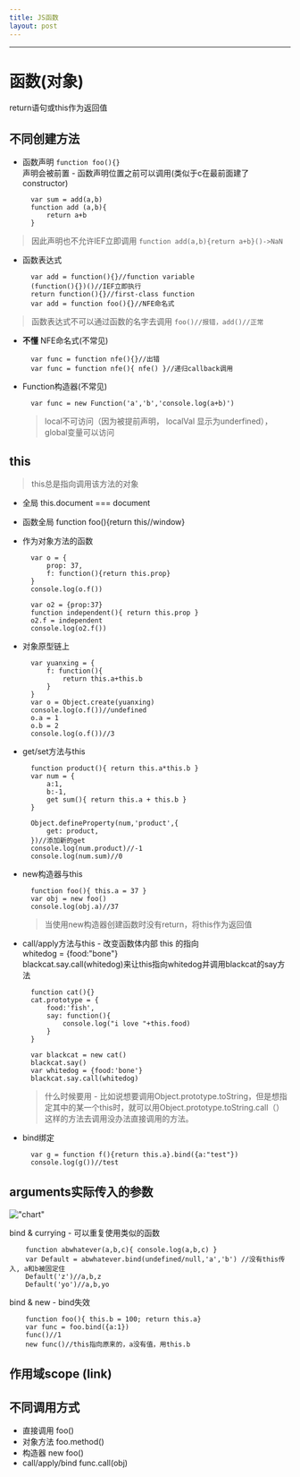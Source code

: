 ```yaml
---
title: JS函数
layout: post
---
```

---
# 函数(对象)

return语句或this作为返回值
## 不同创建方法
* 函数声明 `function foo(){}`  
声明会被前置 - 函数声明位置之前可以调用(类似于c在最前面建了constructor)
		
		var sum = add(a,b)
		function add (a,b){
			return a+b		
		} 
 
> 因此声明也不允许IEF立即调用 `function add(a,b){return a+b}()->NaN`  

* 函数表达式  

		var add = function(){}//function variable
		(function(){})()//IEF立即执行
		return function(){}//first-class function
		var add = function foo(){}//NFE命名式 

> 函数表达式不可以通过函数的名字去调用 `foo()//报错，add()//正常`

* **不懂** NFE命名式(不常见)  

		var func = function nfe(){}//出错
		var func = function nfe(){ nfe() }//递归callback调用

* Function构造器(不常见)  

		var func = new Function('a','b','console.log(a+b)')
		
  > local不可访问（因为被提前声明， localVal 显示为underfined），global变量可以访问  
 
## this
> this总是指向调用该方法的对象  

* 全局 this.document === document  
* 函数全局 function foo(){return this//window}  
* 作为对象方法的函数  

		var o = {
			prop: 37,
			f: function(){return this.prop}
		}
		console.log(o.f())

		var o2 = {prop:37}
		function independent(){ return this.prop }
		o2.f = independent
		console.log(o2.f())

* 对象原型链上  

		var yuanxing = {
			f: function(){
				return this.a+this.b
			}
		}		
		var o = Object.create(yuanxing)
		console.log(o.f())//undefined
		o.a = 1
		o.b = 2
		console.log(o.f())//3

* get/set方法与this  

		function product(){ return this.a*this.b }
		var num = { 
			a:1, 
			b:-1,
			get sum(){ return this.a + this.b }
		}

		Object.defineProperty(num,'product',{
			get: product,
		})//添加新的get
		console.log(num.product)//-1
		console.log(num.sum)//0

* new构造器与this  

		function foo(){ this.a = 37 }
		var obj = new foo()
		console.log(obj.a)//37 

  > 当使用new构造器创建函数时没有return，将this作为返回值  

* call/apply方法与this - 改变函数体内部 this 的指向  
  whitedog = {food:"bone"}   
  blackcat.say.call(whitedog)来让this指向whitedog并调用blackcat的say方法  

		function cat(){}
		cat.prototype = {
			food:'fish',
			say: function(){
				console.log("i love "+this.food)
			}
		}

		var blackcat = new cat()
		blackcat.say()
		var whitedog = {food:'bone'}
		blackcat.say.call(whitedog)

  > 什么时候要用 - 比如说想要调用Object.prototype.toString，但是想指定其中的某一个this时，就可以用Object.prototype.toString.call（）这样的方法去调用没办法直接调用的方法。  

* bind绑定  

		var g = function f(){return this.a}.bind({a:"test"})
		console.log(g())//test


## arguments实际传入的参数
!["chart"](http://img.mukewang.com/5608d60d000103e812800720.jpg)  

bind & currying - 可以重复使用类似的函数  
		
		function abwhatever(a,b,c){ console.log(a,b,c) }
		var Default = abwhatever.bind(undefined/null,'a','b') //没有this传入, a和b被固定住
		Default('z')//a,b,z
		Default('yo')//a,b,yo

bind & new - bind失效  
		
		function foo(){ this.b = 100; return this.a}
		var func = foo.bind({a:1})
		func()//1
		new func()//this指向原来的，a没有值，用this.b


## 作用域scope (link)

## 不同调用方式
* 直接调用 foo()  
* 对象方法 foo.method()  
* 构造器   new foo()  
* call/apply/bind func.call(obj)  


